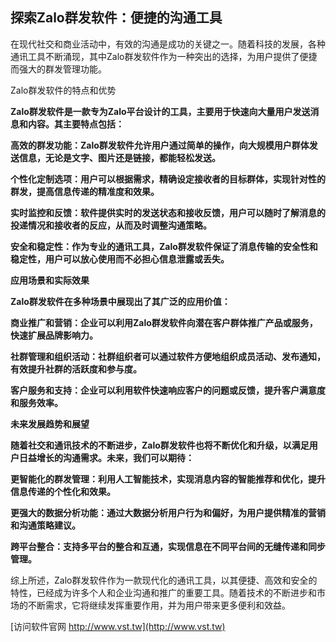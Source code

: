 ## **探索Zalo群发软件：便捷的沟通工具**

在现代社交和商业活动中，有效的沟通是成功的关键之一。随着科技的发展，各种通讯工具不断涌现，其中Zalo群发软件作为一种突出的选择，为用户提供了便捷而强大的群发管理功能。

Zalo群发软件的特点和优势

**Zalo群发软件是一款专为Zalo平台设计的工具，主要用于快速向大量用户发送消息和内容。其主要特点包括：**

**高效的群发功能：Zalo群发软件允许用户通过简单的操作，向大规模用户群体发送信息，无论是文字、图片还是链接，都能轻松发送。**

**个性化定制选项：用户可以根据需求，精确设定接收者的目标群体，实现针对性的群发，提高信息传递的精准度和效果。**

**实时监控和反馈：软件提供实时的发送状态和接收反馈，用户可以随时了解消息的投递情况和接收者的反应，从而及时调整沟通策略。**

**安全和稳定性：作为专业的通讯工具，Zalo群发软件保证了消息传输的安全性和稳定性，用户可以放心使用而不必担心信息泄露或丢失。**

**应用场景和实际效果**

**Zalo群发软件在多种场景中展现出了其广泛的应用价值：**

**商业推广和营销：企业可以利用Zalo群发软件向潜在客户群体推广产品或服务，快速扩展品牌影响力。**

**社群管理和组织活动：社群组织者可以通过软件方便地组织成员活动、发布通知，有效提升社群的活跃度和参与度。**

**客户服务和支持：企业可以利用软件快速响应客户的问题或反馈，提升客户满意度和服务效率。**

**未来发展趋势和展望**

**随着社交和通讯技术的不断进步，Zalo群发软件也将不断优化和升级，以满足用户日益增长的沟通需求。未来，我们可以期待：**

**更智能化的群发管理：利用人工智能技术，实现消息内容的智能推荐和优化，提升信息传递的个性化和效果。**

**更强大的数据分析功能：通过大数据分析用户行为和偏好，为用户提供精准的营销和沟通策略建议。**

**跨平台整合：支持多平台的整合和互通，实现信息在不同平台间的无缝传递和同步管理。**

综上所述，Zalo群发软件作为一款现代化的通讯工具，以其便捷、高效和安全的特性，已经成为许多个人和企业沟通和推广的重要工具。随着技术的不断进步和市场的不断需求，它将继续发挥重要作用，并为用户带来更多便利和效益。


[访问软件官网 http://www.vst.tw](http://www.vst.tw)
